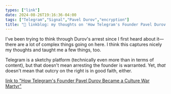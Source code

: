 ```yaml
---
types: ["link"]
date: 2024-08-26T19:16:36-04:00
tags: ["Telegram","Signal","Pavel Durov","encryption"]
title: "🔗 linkblog: my thoughts on 'How Telegram's Founder Pavel Durov Became a Culture War Martyr'"
---
```

I've been trying to think through Durov's arrest since I first heard about it—there are a lot of complex things going on here. I think this captures nicely my thoughts and taught me a few things, too.

Telegram is a sketchy platform (technically even more than in terms of content), but that doesn't mean arresting the founder is warranted. Yet, *that* doesn't mean that outcry on the right is in good faith, either.

[link to "How Telegram's Founder Pavel Durov Became a Culture War Martyr"](https://www.404media.co/how-telegrams-founder-pavel-durov-became-a-culture-war-martyr/)
